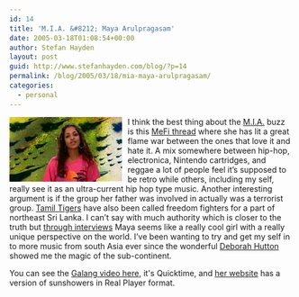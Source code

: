 ```yaml
---
id: 14
title: 'M.I.A. &#8212; Maya Arulpragasam'
date: 2005-03-18T01:08:54+00:00
author: Stefan Hayden
layout: post
guid: http://www.stefanhayden.com/blog/?p=14
permalink: /blog/2005/03/18/mia-maya-arulpragasam/
categories:
  - personal
---
```

<img src="/img/mia.jpg" alt="M.I.A. -- Maya Arulpragasam" style="margin-right:10px;" width="200" align="left"/>I think the best thing about the <a href="http://www.miauk.com/">M.I.A.</a> buzz is this <a href="http://www.metafilter.com/mefi/40374">MeFi thread</a> where she has lit a great flame war between the ones that love it and hate it. A mix somewhere between hip-hop, electronica, Nintendo cartridges, and reggae a lot of people feel it’s supposed to be retro while others, including my self, really see it as an ultra-current hip hop type music. Another interesting argument is if the group her father was involved in actually was a terrorist group. <a href="http://en.wikipedia.org/wiki/Tamil_Eelam">Tamil Tigers</a> have also been called freedom fighters for a part of northeast Sri Lanka. I can’t say with much authority which is closer to the truth but <a href="http://www.pitchforkmedia.com/interviews/m/mia-05/">through interviews</a> Maya seems like a really cool girl with a really unique perspective on the world. I’ve been wanting to try and get my self in to more music from south Asia ever since the wonderful <a href="http://www.trenton.edu/~artmain/faculty/hutton.php">Deborah Hutton</a> showed me the magic of the sub-continent.

You can see the <a href="http://www.smugglersite.com.nyud.net:8090/mov/fleischer_galang.mov">Galang video here,</a> it's Quicktime, and <a href="http://www.miauk.com/">her website</a> has a version of sunshowers in Real Player format.
